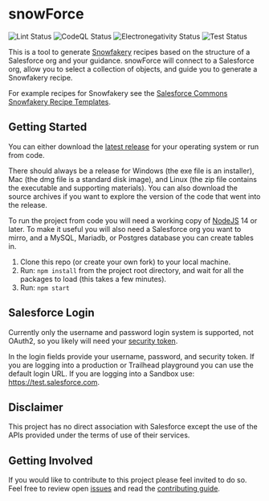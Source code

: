 # snowForce

![Lint Status](https://github.com/acrosman/snowForce/actions/workflows/lint.yml/badge.svg) ![CodeQL Status](https://github.com/acrosman/snowForce/actions/workflows/codeql-analysis.yml/badge.svg) ![Electronegativity Status](https://github.com/acrosman/snowForce/actions/workflows/electronegativity.yml/badge.svg) ![Test Status](https://github.com/acrosman/snowForce/actions/workflows/tests.yml/badge.svg)

This is a tool to generate [Snowfakery](https://snowfakery.readthedocs.io/en/latest/) recipes based on the structure of a Salesforce org and your guidance. snowForce will connect to a Salesforce org, allow you to select a collection of objects, and guide you to generate a Snowfakery recipe.

For example recipes for Snowfakery see the [Salesforce Commons Snowfakery Recipe Templates](https://github.com/SFDO-Community-Sprints/Snowfakery-Recipe-Templates).

## Getting Started

You can either download the [latest release](https://github.com/acrosman/snowForce/releases/latest) for your operating system or run from code.

There should always be a release for Windows (the exe file is an installer), Mac (the dmg file is a standard disk image), and Linux (the zip file contains the executable and supporting materials). You can also download the source archives if you want to explore the version of the code that went into the release.

To run the project from code you will need a working copy of [NodeJS](https://nodejs.org) 14 or later. To make it useful you will also need a Salesforce org you want to mirro, and a MySQL, Mariadb, or Postgres database you can create tables in.

1. Clone this repo (or create your own fork) to your local machine.
1. Run: `npm install` from the project root directory, and wait for all the packages to load (this takes a few minutes).
1. Run: `npm start`

## Salesforce Login

Currently only the username and password login system is supported, not OAuth2, so you likely will need your [security token](https://help.salesforce.com/articleView?id=user_security_token.htm&type=5).

In the login fields provide your username, password, and security token. If you are logging into a production or Trailhead playground you can use the default login URL. If you are logging into a Sandbox use: https://test.salesforce.com.

## Disclaimer

This project has no direct association with Salesforce except the use of the APIs provided under the terms of use of their services.

## Getting Involved

If you would like to contribute to this project please feel invited to do so. Feel free to review open [issues](issues) and read the [contributing guide](contributing.md).
